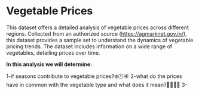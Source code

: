 # Vegetable Prices

This dataset offers a detailed analysis of vegetable prices across different regions. Collected from an authorized source (https://agmarknet.gov.in/), this dataset provides a sample set to understand the dynamics of vegetable pricing trends. The dataset includes information on a wide range of vegetables, detailing prices over time.


**In this analysis we will determine:**

1-if seasons contribute to vegetable prices?❄️🕐☀️
2-what do the prices have in common with the vegetable type and what does it mean?🥑🔼🔽🌽
3-
